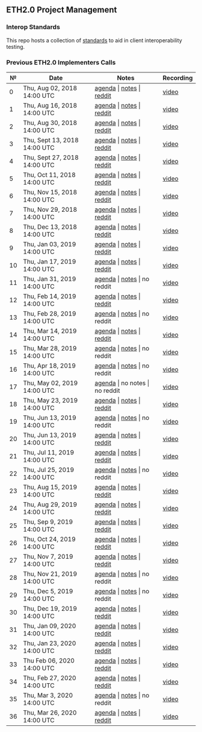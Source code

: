 ## ETH2.0 Project Management

### Interop Standards

This repo hosts a collection of [standards](./interop) to aid in client interoperability testing.

### Previous ETH2.0 Implementers Calls

 №  | Date                             | Notes          | Recording            |
--- | -------------------------------- | -------------- | -------------------- |
 0  | Thu, Aug 02, 2018 14:00 UTC       | [agenda](https://github.com/ethereum/beacon_chain/issues/44) \| [notes](eth2.0-implementers-calls/call_000.md) \| [reddit](https://www.reddit.com/r/ethereum/comments/949eo6/ethereum_sharding_implementers_call_0/)     | [video](https://www.youtube.com/watch?v=Ynqrka5DQOI) |
 1  | Thu, Aug 16, 2018 14:00 UTC      | [agenda](https://github.com/ethresearch/eth2.0-pm/issues/2)  \| [notes](eth2.0-implementers-calls/call_001.md) \| [reddit](https://www.reddit.com/r/ethereum/comments/97siac/live_eth20_implementers_call_1/)            | [video](https://www.youtube.com/watch?v=8F9NPGIv9vI) |
 2  | Thu, Aug 30, 2018 14:00 UTC      | [agenda](https://github.com/ethresearch/eth2.0-pm/issues/3)  \| [notes](eth2.0-implementers-calls/call_002.md) \| [reddit](https://www.reddit.com/r/ethereum/comments/9bjk2u/video_eth20_implementers_call_2/)           | [video](https://www.youtube.com/watch?v=66SFMJC0RQo) |
 3  | Thu, Sept 13, 2018 14:00 UTC     | [agenda](https://github.com/ethresearch/eth2.0-pm/issues/5)  \| [notes](eth2.0-implementers-calls/call_003.md) \| [reddit](https://www.reddit.com/r/ethereum/comments/9femq0/stream_eth20_implementers_call_3_9132018/)  | [video](https://www.youtube.com/watch?v=cp0LxJiyV3I) |
 4  | Thu, Sept 27, 2018 14:00 UTC     | [agenda](https://github.com/ethresearch/eth2.0-pm/issues/8)  \| [notes](eth2.0-implementers-calls/call_004.md) \| [reddit](https://www.reddit.com/r/ethereum/comments/9jd5sk/eth20_implementers_call_4_9272018_live/)    | [video](https://www.youtube.com/watch?v=SvcqFEwyZo0) |
 5  | Thu, Oct 11, 2018 14:00 UTC      | [agenda](https://github.com/ethresearch/eth2.0-pm/issues/11) \| [notes](eth2.0-implementers-calls/call_005.md) \| [reddit](https://www.reddit.com/r/ethereum/comments/9nb2uk/eth20_implementers_call_5_101118_fixed/)    | [video](https://www.youtube.com/watch?v=cNLO3vyod-E) |
 6  | Thu, Nov 15, 2018 14:00 UTC      | [agenda](https://github.com/ethresearch/eth2.0-pm/issues/15) \| [notes](eth2.0-implementers-calls/call_006.md) \| [reddit](https://www.reddit.com/r/ethereum/comments/9x5kk6/live_eth20_implementers_call_6_20181115_2pm_utc/)    | [video](https://www.youtube.com/watch?v=VNwANifX7qE) |
 7  | Thu, Nov 29, 2018 14:00 UTC      | [agenda](https://github.com/ethresearch/eth2.0-pm/issues/17) \| [notes](eth2.0-implementers-calls/call_007.md) \| [reddit](https://www.reddit.com/r/ethereum/comments/a18tlu/stream_eth20_implementers_call_7_11292018_2pm_utc/)  | [video](https://www.youtube.com/watch?v=Zl-yusB8oqY) |
 8  | Thu, Dec 13, 2018 14:00 UTC      | [agenda](https://github.com/ethresearch/eth2.0-pm/issues/19) \| [notes](eth2.0-implementers-calls/call_008.md) \| [reddit](https://www.reddit.com/r/ethereum/comments/a5n11i/stream_eth20_implementers_call_8_20181213/)  | [video](https://www.youtube.com/watch?v=NO9UlkpFKA0) |
 9  | Thu, Jan 03, 2019 14:00 UTC       | [agenda](https://github.com/ethresearch/eth2.0-pm/issues/21) \| [notes](eth2.0-implementers-calls/call_009.md) \| [reddit](https://www.reddit.com/r/ethereum/comments/ac1smo/livestream_eth20_implementers_call_9_201913_2pm/)  | [video](https://www.youtube.com/watch?v=6trA-5rjZUQ) |
 10 | Thu, Jan 17, 2019 14:00 UTC      | [agenda](https://github.com/ethresearch/eth2.0-pm/issues/23) \| [notes](eth2.0-implementers-calls/call_010.md) \| [reddit](https://www.reddit.com/r/ethereum/comments/agtomc/live_eth20_implementers_call_10_20190116_1400_utc/)  | [video](https://www.youtube.com/watch?v=KZ9fms_PrQU) |
 11 | Thu, Jan 31, 2019 14:00 UTC      | [agenda](https://github.com/ethresearch/eth2.0-pm/issues/27) \| [notes](eth2.0-implementers-calls/call_011.md) \| no reddit | [video](https://www.youtube.com/watch?v=wS3sOB_hfgk) |
 12 | Thu, Feb 14, 2019 14:00 UTC      | [agenda](https://github.com/ethresearch/eth2.0-pm/issues/29) \| [notes](eth2.0-implementers-calls/call_012.md) \| [reddit](https://www.reddit.com/r/ethereum/comments/aqe147/eth20_call_12_stream/)  | [video](https://www.youtube.com/watch?v=p1qHM2B8cGc) |
 13 | Thu, Feb 28, 2019 14:00 UTC      | [agenda](https://github.com/ethresearch/eth2.0-pm/issues/31) \| [notes](eth2.0-implementers-calls/call_013.md) \| no reddit  | [video](https://www.youtube.com/watch?v=0ZWG8hMbxes) |
 14 | Thu, Mar 14, 2019 14:00 UTC      | [agenda](https://github.com/ethresearch/eth2.0-pm/issues/33) \| [notes](eth2.0-implementers-calls/call_014.md) \| [reddit](https://www.reddit.com/r/ethereum/comments/b0ud27/live_eth20_implementers_call_14_201903214_starts/)  | [video](https://www.youtube.com/watch?v=zeceWlmxseY) |
 15 | Thu, Mar 28, 2019 14:00 UTC      | [agenda](https://github.com/ethresearch/eth2.0-pm/issues/35) \| [notes](eth2.0-implementers-calls/call_015.md) \| no reddit | [video](https://www.youtube.com/watch?v=bC4v_a-gcrs) |
 16 | Thu, Apr 18, 2019 14:00 UTC      | [agenda](https://github.com/ethereum/eth2.0-pm/issues/37) \| [notes](eth2.0-implementers-calls/call_016.md) \| no reddit | [video](https://www.youtube.com/watch?v=eN_O8bSaS5Q) |
 17 | Thu, May 02, 2019 14:00 UTC      | [agenda](https://github.com/ethereum/eth2.0-pm/issues/42) \| no notes \| no reddit | [video](https://www.youtube.com/watch?v=bi7lh5Ie3x0) |
 18 | Thu, May 23, 2019 14:00 UTC      | [agenda](https://github.com/ethereum/eth2.0-pm/issues/43) \| [notes](eth2.0-implementers-calls/call_018.md) \| [reddit](https://www.reddit.com/r/ethereum/comments/bs37os/eth20_implementers_call_18_2019523/) | [video](https://www.youtube.com/watch?v=dw2GmEuLr5k) |
 19 | Thu, Jun 13, 2019 14:00 UTC      | [agenda](https://github.com/ethereum/eth2.0-pm/issues/45) \| [notes](eth2.0-implementers-calls/call_019.md) \| no reddit | [video](https://www.youtube.com/watch?v=izspfej05lE) |
 20 | Thu, Jun 13, 2019 14:00 UTC      | [agenda](https://github.com/ethereum/eth2.0-pm/issues/51) \| [notes](eth2.0-implementers-calls/call_020.md) \| [reddit](https://www.reddit.com/r/ethereum/comments/c6nuwh/eth20_implementers_call_20_2019627/) | [video](https://www.youtube.com/watch?v=Y8rhSbtY-Pg) |
 21 | Thu, Jul 11, 2019 14:00 UTC      | [agenda](https://github.com/ethereum/eth2.0-pm/issues/55) \| [notes](eth2.0-implementers-calls/call_021.md) \| [reddit](https://www.reddit.com/r/ethereum/comments/cbsyu4/live_eth20_implementers_call_21_2019711_1400_gmt/) | [video](https://www.youtube.com/watch?v=YB8o_5qjNBc) |
 22 | Thu, Jul 25, 2019 14:00 UTC      | [agenda](https://github.com/ethereum/eth2.0-pm/issues/64) \| [notes](eth2.0-implementers-calls/call_022.md) \| no reddit | [video](https://www.youtube.com/watch?v=ReSiB2940AE) |
 23 | Thu, Aug 15, 2019 14:00 UTC      | [agenda](https://github.com/ethereum/eth2.0-pm/issues/68) \| [notes](eth2.0-implementers-calls/call_023.md) \| [reddit](https://www.reddit.com/r/ethereum/comments/cqng6t/live_eth20_implementers_call_23_2019815_1400_gmt/) | [video](https://www.youtube.com/watch?v=Av74vZRXeKo) |
 24 | Thu, Aug 29, 2019 14:00 UTC      | [agenda](https://github.com/ethereum/eth2.0-pm/issues/73) \| [notes](eth2.0-implementers-calls/call_024.md) \| [reddit](https://www.reddit.com/r/ethereum/comments/cwxlye/live_eth20_implementers_call_24_2019829_1400_gmt/) | [video](https://www.youtube.com/watch?v=sz87_i5Uy1I) |
 25 | Thu, Sep 9, 2019 14:00 UTC      | [agenda](https://github.com/ethereum/eth2.0-pm/issues/85) \| [notes](eth2.0-implementers-calls/call_025.md) \| [reddit](https://www.reddit.com/r/ethereum/comments/d6beer/eth20_implementers_call_25_2019919_1400_gmt/) | [video](https://www.youtube.com/watch?v=pEdqjXO6euY) |
 26 | Thu, Oct 24, 2019 14:00 UTC      | [agenda](https://github.com/ethereum/eth2.0-pm/issues/89) \| [notes](eth2.0-implementers-calls/call_026.md) \| [reddit](https://www.reddit.com/r/ethereum/comments/dmgoqf/live_eth20_implementers_call_26_20191024_1400_gmt/) | [video](https://www.youtube.com/watch?v=DXGeC7cg71Y) |
 27 | Thu, Nov 7, 2019 14:00 UTC      | [agenda](https://github.com/ethereum/eth2.0-pm/issues/95) \| [notes](eth2.0-implementers-calls/call_027.md) \| [reddit](https://www.reddit.com/r/ethereum/comments/dsxbhc/live_eth20_call_27_2019117_1400_gmt/) | [video](https://www.youtube.com/watch?v=4_EGNG-Yek4) |
 28 | Thu, Nov 21, 2019 14:00 UTC      | [agenda](https://github.com/ethereum/eth2.0-pm/issues/101) \| [notes](eth2.0-implementers-calls/call_028.md) \| no reddit | [video](https://www.youtube.com/watch?v=DzLrxuN55VA) |
 29 | Thu, Dec 5, 2019 14:00 UTC     | [agenda](https://github.com/ethereum/eth2.0-pm/issues/108) \| [notes](eth2.0-implementers-calls/call_029.md) \| no reddit | [video](https://www.youtube.com/watch?v=MxeEWmEdb5E) |
 30 | Thu, Dec 19, 2019 14:00 UTC      | [agenda](https://github.com/ethereum/eth2.0-pm/issues/112) \| [notes](eth2.0-implementers-calls/call_030.md) \| [reddit](https://www.reddit.com/r/ethereum/comments/ecrgfh/live_eth20_call_30_20191219_1400_gmt/) | [video](https://www.youtube.com/watch?v=LYLiqpj-wiE) |
 31 | Thu, Jan 09, 2020 14:00 UTC      | [agenda](https://github.com/ethereum/eth2.0-pm/issues/118) \| [notes](eth2.0-implementers-calls/call_031.md) \| [reddit](https://www.reddit.com/r/ethereum/comments/em7erh/live_ethereum_20_call_31_202019_1400_gmt/) | [video](https://www.youtube.com/watch?v=u2w4EO9YepI) |
 32 | Thu, Jan 23, 2020 14:00 UTC      | [agenda](https://github.com/ethereum/eth2.0-pm/issues/123) \| [notes](eth2.0-implementers-calls/call_032.md) \| [reddit](https://www.reddit.com/r/ethereum/comments/esq90y/live_ethereum_20_call_32_2020123_1400_gmt/) | [video](https://www.youtube.com/watch?v=kt59-FEeWTI) |
 33 | Thu Feb 06, 2020 14:00 UTC    | [agenda](https://github.com/ethereum/eth2.0-pm/issues/126) \| [notes](eth2.0-implementers-calls/call_033.md) \| [reddit](https://www.reddit.com/r/ethereum/comments/ezpqyy/live_ethereum_20_call_33_202026_1400_gmt/) | [video](https://www.youtube.com/watch?v=c8BhhPfdy0A) |
 34 | Thu, Feb 27, 2020 14:00 UTC   | [agenda](https://github.com/ethereum/eth2.0-pm/issues/129) \| [notes](eth2.0-implementers-calls/call_034.md) \| [reddit](https://www.reddit.com/r/ethereum/comments/fa957t/live_ethereum_20_call_34_2020227_1400_gmt/) | [video](https://www.youtube.com/watch?v=tLiMgFoG_vs) |
 35 | Thu, Mar 3, 2020 14:00 UTC  | [agenda](https://github.com/ethereum/eth2.0-pm/issues/132) \| [notes](eth2.0-implementers-calls/call_035.md) \| no reddit | [video](https://www.youtube.com/watch?v=orVYfqP_YuQ) |
 36 | Thu, Mar 26, 2020 14:00 UTC  | [agenda](https://github.com/ethereum/eth2.0-pm/issues/135) \| [notes](eth2.0-implementers-calls/call_036.md) \| [reddit](https://www.reddit.com/r/ethereum/comments/fpbvv1/live_ethereum_20_call_36_2020326_1400_gmt/) | [video](https://www.youtube.com/watch?v=Vn1oHH55yPk) |
 
